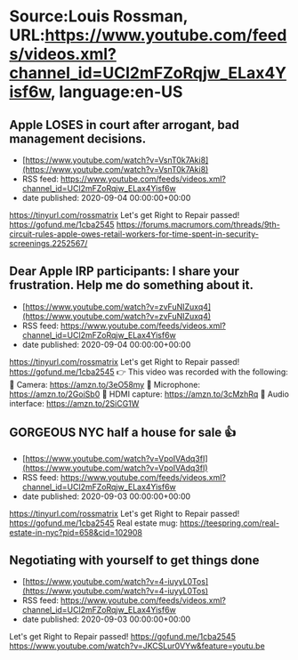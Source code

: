 # Source:Louis Rossman, URL:https://www.youtube.com/feeds/videos.xml?channel_id=UCl2mFZoRqjw_ELax4Yisf6w, language:en-US

## Apple LOSES in court after arrogant, bad management decisions.
 - [https://www.youtube.com/watch?v=VsnT0k7Aki8](https://www.youtube.com/watch?v=VsnT0k7Aki8)
 - RSS feed: https://www.youtube.com/feeds/videos.xml?channel_id=UCl2mFZoRqjw_ELax4Yisf6w
 - date published: 2020-09-04 00:00:00+00:00

https://tinyurl.com/rossmatrix
Let's get Right to Repair passed! https://gofund.me/1cba2545
https://forums.macrumors.com/threads/9th-circuit-rules-apple-owes-retail-workers-for-time-spent-in-security-screenings.2252567/

## Dear Apple IRP participants: I share your frustration. Help me do something about it.
 - [https://www.youtube.com/watch?v=zvFuNIZuxq4](https://www.youtube.com/watch?v=zvFuNIZuxq4)
 - RSS feed: https://www.youtube.com/feeds/videos.xml?channel_id=UCl2mFZoRqjw_ELax4Yisf6w
 - date published: 2020-09-04 00:00:00+00:00

https://tinyurl.com/rossmatrix
Let's get Right to Repair passed! https://gofund.me/1cba2545
👉 This video was recorded with the following:
🔵 Camera: https://amzn.to/3eO58my
🔵 Microphone: https://amzn.to/2GoiSb0
🔵 HDMI capture: https://amzn.to/3cMzhRq
🔵 Audio interface: https://amzn.to/2SiCG1W

## GORGEOUS NYC half a house for sale 👍
 - [https://www.youtube.com/watch?v=VpoIVAdq3fI](https://www.youtube.com/watch?v=VpoIVAdq3fI)
 - RSS feed: https://www.youtube.com/feeds/videos.xml?channel_id=UCl2mFZoRqjw_ELax4Yisf6w
 - date published: 2020-09-03 00:00:00+00:00

https://tinyurl.com/rossmatrix
Let's get Right to Repair passed! https://gofund.me/1cba2545
Real estate mug: https://teespring.com/real-estate-in-nyc?pid=658&cid=102908

## Negotiating with yourself to get things done
 - [https://www.youtube.com/watch?v=4-iuyyL0Tos](https://www.youtube.com/watch?v=4-iuyyL0Tos)
 - RSS feed: https://www.youtube.com/feeds/videos.xml?channel_id=UCl2mFZoRqjw_ELax4Yisf6w
 - date published: 2020-09-03 00:00:00+00:00

Let's get Right to Repair passed! https://gofund.me/1cba2545
https://www.youtube.com/watch?v=JKCSLur0VYw&feature=youtu.be

